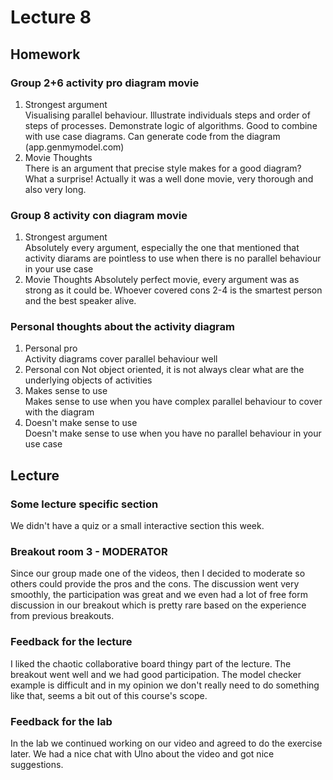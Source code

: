 # Lecture 8
## Homework
### Group 2+6 activity pro diagram movie
1. Strongest argument  
Visualising parallel behaviour. Illustrate individuals steps and order of steps of processes. Demonstrate logic of algorithms. Good to combine with use case diagrams. Can generate code from the diagram (app.genmymodel.com)
2. Movie Thoughts  
There is an argument that precise style makes for a good diagram? What a surprise! Actually it was a well done movie, very thorough and also very long.
### Group 8 activity con diagram movie
1. Strongest argument  
Absolutely every argument, especially the one that mentioned that activity diarams are pointless to use when there is no parallel behaviour in your use case
2. Movie Thoughts
Absolutely perfect movie, every argument was as strong as it could be. Whoever covered cons 2-4 is the smartest person and the best speaker alive. 
### Personal thoughts about the activity diagram
1. Personal pro  
Activity diagrams cover parallel behaviour well
2. Personal con
Not object oriented, it is not always clear what are the underlying objects of activities
3. Makes sense to use  
Makes sense to use when you have complex parallel behaviour to cover with the diagram
4. Doesn't make sense to use  
Doesn't make sense to use when you have no parallel behaviour in your use case 

## Lecture
### Some lecture specific section
We didn't have a quiz or a small interactive section this week.
### Breakout room 3 - MODERATOR
Since our group made one of the videos, then I decided to moderate so others could provide the pros and the cons. The discussion went very smoothly, the participation was great and we even had a lot of free form discussion in our breakout which is pretty rare based on the experience from previous breakouts.
### Feedback for the lecture
I liked the chaotic collaborative board thingy part of the lecture. The breakout went well and we had good participation. The model checker example is difficult and in my opinion we don't really need to do something like that, seems a bit out of this course's scope.
### Feedback for the lab
In the lab we continued working on our video and agreed to do the exercise later. We had a nice chat with Ulno about the video and got nice suggestions.